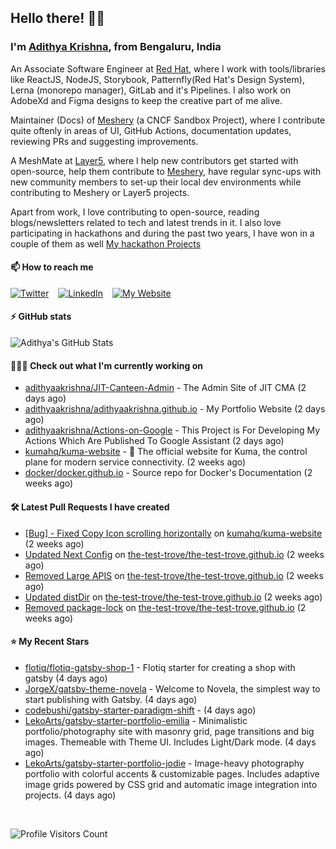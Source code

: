 ## Hello there! 👋🏻
  
### I'm [Adithya Krishna](https://adithyaakrishna.github.io/), from <b>Bengaluru, India</b></br>

An Associate Software Engineer at [Red Hat](https://www.redhat.com), where I work with tools/libraries like ReactJS, NodeJS, Storybook, Patternfly(Red Hat's Design System), Lerna (monorepo manager), GitLab and it's Pipelines. I also work on AdobeXd and Figma designs to keep the creative part of me alive.

Maintainer (Docs) of [Meshery](https://github.com/meshery) (a CNCF Sandbox Project), where I contribute quite oftenly in areas of UI, GitHub Actions, documentation updates, reviewing PRs and suggesting improvements.

A MeshMate at [Layer5](https://layer5.io), where I help new contributors get started with open-source, help them contribute to [Meshery](https://github.com/meshery), have regular sync-ups with new community members to set-up their local dev environments while contributing to Meshery or Layer5 projects.

Apart from work, I love contributing to open-source, reading blogs/newsletters related to tech and latest trends in it. I also love participating in hackathons and during the past two years, I have won in a couple of them as well [My hackathon Projects](http://bit.ly/adikris-hackathons)

#### 📫 How to reach me

[![Twitter](https://img.shields.io/badge/-@adii_kris-%231DA1F2?style=for-the-badge&logo=twitter&logoColor=ffffff)](https://twitter.com/adii_kris) &ensp;
[![LinkedIn](https://img.shields.io/badge/-Adithya%20Krishna-%230A67C3?style=for-the-badge&logo=linkedin&logoColor=ffffff)](https://www.linkedin.com/in/adiiikris/) &ensp;
[![My Website](https://img.shields.io/badge/-My%20Website-%230A67C3?style=for-the-badge)](https://adithyaakrishna.github.io/)

#### ⚡️ GitHub stats

![Adithya's GitHub Stats](https://github-readme-stats.vercel.app/api?username=adithyaakrishna&show_icons=true&hide_border=true&title_color=fff&icon_color=79ff97&text_color=9f9f9f&bg_color=151515)



#### 🧑🏻‍💻 Check out what I'm currently working on

- [adithyaakrishna/JIT-Canteen-Admin](https://github.com/adithyaakrishna/JIT-Canteen-Admin) - The Admin Site of JIT CMA (2 days ago)
- [adithyaakrishna/adithyaakrishna.github.io](https://github.com/adithyaakrishna/adithyaakrishna.github.io) - My Portfolio Website (2 days ago)
- [adithyaakrishna/Actions-on-Google](https://github.com/adithyaakrishna/Actions-on-Google) - This Project is For Developing My Actions Which Are Published To Google Assistant (2 days ago)
- [kumahq/kuma-website](https://github.com/kumahq/kuma-website) - 🐻 The official website for Kuma, the control plane for modern service connectivity. (2 weeks ago)
- [docker/docker.github.io](https://github.com/docker/docker.github.io) - Source repo for Docker&#39;s Documentation (2 weeks ago)

#### 🛠 Latest Pull Requests I have created

- [[Bug] - Fixed Copy Icon scrolling horizontally](https://github.com/kumahq/kuma-website/pull/981) on [kumahq/kuma-website](https://github.com/kumahq/kuma-website) (2 weeks ago)
- [Updated Next Config](https://github.com/the-test-trove/the-test-trove.github.io/pull/31) on [the-test-trove/the-test-trove.github.io](https://github.com/the-test-trove/the-test-trove.github.io) (2 weeks ago)
- [Removed Large APIS](https://github.com/the-test-trove/the-test-trove.github.io/pull/30) on [the-test-trove/the-test-trove.github.io](https://github.com/the-test-trove/the-test-trove.github.io) (2 weeks ago)
- [Updated distDir](https://github.com/the-test-trove/the-test-trove.github.io/pull/29) on [the-test-trove/the-test-trove.github.io](https://github.com/the-test-trove/the-test-trove.github.io) (2 weeks ago)
- [Removed package-lock](https://github.com/the-test-trove/the-test-trove.github.io/pull/28) on [the-test-trove/the-test-trove.github.io](https://github.com/the-test-trove/the-test-trove.github.io) (2 weeks ago)

#### ⭐ My Recent Stars

- [flotiq/flotiq-gatsby-shop-1](https://github.com/flotiq/flotiq-gatsby-shop-1) - Flotiq starter for creating a shop with gatsby (4 days ago)
- [JorgeX/gatsby-theme-novela](https://github.com/JorgeX/gatsby-theme-novela) - Welcome to Novela, the simplest way to start publishing with Gatsby. (4 days ago)
- [codebushi/gatsby-starter-paradigm-shift](https://github.com/codebushi/gatsby-starter-paradigm-shift) -  (4 days ago)
- [LekoArts/gatsby-starter-portfolio-emilia](https://github.com/LekoArts/gatsby-starter-portfolio-emilia) - Minimalistic portfolio/photography site with masonry grid, page transitions and big images. Themeable with Theme UI. Includes Light/Dark mode. (4 days ago)
- [LekoArts/gatsby-starter-portfolio-jodie](https://github.com/LekoArts/gatsby-starter-portfolio-jodie) - Image-heavy photography portfolio with colorful accents &amp; customizable pages. Includes adaptive image grids powered by CSS grid and automatic image integration into projects. (4 days ago)

<br> 

![Profile Visitors Count](https://profile-counter.glitch.me/adithyaakrishna/count.svg)